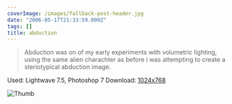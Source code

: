 ```yaml
---
coverImage: /images/fallback-post-header.jpg
date: "2006-05-17T21:33:59.000Z"
tags: []
title: abduction
---
```


> Abduction was on of my early experiments with volumetric lighting, using the same alien charachter as before i was attempting to create a steriotypical abduction image.

Used: Lightwave 7.5, Photoshop 7
Download: [1024x768](https://www.mikecann.co.uk/Images/Art-Full/abduction.jpg)

![Thumb](https://www.mikecann.co.uk/Images/Art-Thumbs/abduction.gif "Thumb")
